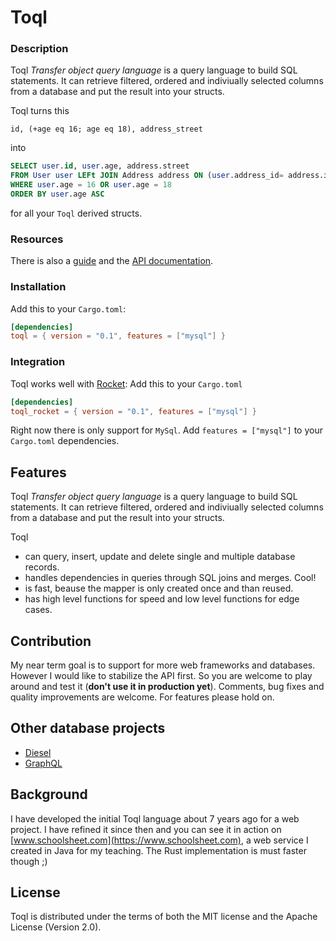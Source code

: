 # Toql

### Description
Toql *Transfer object query language* is a query language to build SQL statements. It can retrieve filtered, ordered and indiviually selected columns from a database and put the result into your structs.

Toql turns this
```toql
id, (+age eq 16; age eq 18), address_street
```
into
```sql
SELECT user.id, user.age, address.street
FROM User user LEFt JOIN Address address ON (user.address_id= address.id)
WHERE user.age = 16 OR user.age = 18
ORDER BY user.age ASC
```
for all your `Toql` derived structs.

### Resources
There is also a [guide](https://roy-ganz.github.io/toql) and the [API documentation](https://docs.rs/toql/0.1.4/toql/).

### Installation

Add this to your `Cargo.toml`:

```toml
[dependencies]
toql = { version = "0.1", features = ["mysql"] }
```

### Integration 
Toql works well with [Rocket](https://crates.io/crates/rocket): Add this to your `Cargo.toml`

```toml
[dependencies]
toql_rocket = { version = "0.1", features = ["mysql"] }
```

Right now there is only support for `MySql`. Add `features = ["mysql"]` to your `Cargo.toml` dependencies.

## Features

Toql _Transfer object query language_ is a query language to build SQL statements. It can retrieve filtered, ordered and indiviually selected columns from a database and put the result into your structs.

Toql
 - can query, insert, update and delete single and multiple database records.
 - handles dependencies in queries through SQL joins and merges. Cool!
 - is fast, beause the mapper is only created once and than reused.
 - has high level functions for speed and low level functions for edge cases.
 

## Contribution
My near term goal is to support for more web frameworks and databases. However I would like to stabilize the API first. So you are welcome to play around and test it (**don't use it in production yet**). Comments, bug fixes and quality improvements are welcome. For features please hold on.

## Other database projects
- [Diesel](http://diesel.rs/)
- [GraphQL](https://github.com/graphql-rust)


## Background
I have developed the initial Toql language about 7 years ago for a web project. I have refined it since then and you can see it in action on [www.schoolsheet.com](https://www.schoolsheet.com), a web service I created in Java for my teaching. The Rust implementation is must faster though ;)


## License

Toql is distributed under the terms of both the MIT license and the
Apache License (Version 2.0).


